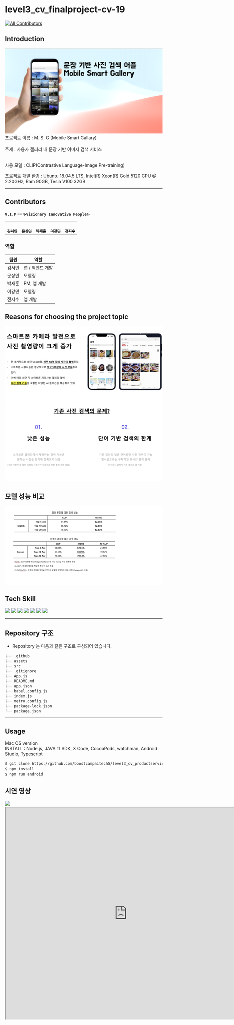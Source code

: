 # level3_cv_finalproject-cv-19

<!-- ALL-CONTRIBUTORS-BADGE:START - Do not remove or modify this section -->

[![All Contributors](https://img.shields.io/badge/all_contributors-5-orange.svg?style=flat-square)](#contributors-)

<!-- ALL-CONTRIBUTORS-BADGE:END -->

## Introduction

<img src="./assets/github_assets/thumbnail2.png"/>
프로젝트 이름 : M. S. G (Mobile Smart Gallary) <br/> <br/> 
주제 : 사용자 갤러리 내 문장 기반 이미지 검색 서비스<br/> <br/>

사용 모델 : CLIP(Contrastive Language-Image Pre-training)

프로젝트 개발 환경 : Ubuntu 18.04.5 LTS, Intel(R) Xeon(R) Gold 5120 CPU @ 2.20GHz, Ram 90GB, Tesla V100 32GB

---

## Contributors

**`V.I.P`** **`==`**
**`✨Visionary Innovative People✨`**

<table>
  <tr>
    <td align="center"><a href="https://github.com/seoin0110"><img src="https://github.com/seoin0110.png" width="100px;" alt=""/><br /><sub><b>김서인</b></sub></a><br /><a href="https://github.com/seoin0110" title="Code"></td>
    <td align="center"><a href="https://github.com/moons98"><img src="https://github.com/moons98.png" width="100px;" alt=""/><br /><sub><b>문상인</b></sub></a><br /><a href="https://github.com/moons98" title="Code"></td>
    <td align="center"><a href="https://github.com/jaehun-park"><img src="https://github.com/jaehun-park.png" width="100px;" alt=""/><br /><sub><b>박재훈</b></sub></a><br /><a href="https://github.com/jaehun-park" title="Code"></td>
    <td align="center"><a href="https://github.com/adam1206"><img src="https://github.com/adam1206.png" width="100px;" alt=""/><br /><sub><b>이강민</b></sub></a><br /><a href="https://github.com/adam1206" title="Code"></td>
     <td align="center"><a href="https://github.com/Jeon-jisu"><img src="https://github.com/Jeon-jisu.png" width="100px;" alt=""/><br /><sub><b>전지수</b></sub></a><br /><a href="https://github.com/Jeon-jisu" title="Code"></td>
  </tr>
</table>

### 역할

| 팀원   | 역할             |
| ------ | ---------------- |
| 김서인 | 앱 / 백엔드 개발 |
| 문상인 | 모델링           |
| 박재훈 | PM, 앱 개발      |
| 이강민 | 모델링           |
| 전지수 | 앱 개발          |

## Reasons for choosing the project topic

<img src="./assets/github_assets/intro2.png"/>
<img src="./assets/github_assets/problem2.png"/>

## 모델 성능 비교

<img src="./assets/github_assets/performance.png"/>

## Tech Skill

<img src="https://img.shields.io/badge/PyTorch-EE4C2C?style=for-the-badge&logo=PyTorch&logoColor=white"> <img src="https://img.shields.io/badge/Ubuntu-E95420?style=for-the-badge&logo=ubuntu&logoColor=white"> <img src="https://img.shields.io/badge/FastAPI-009688?style=for-the-badge&logo=FastAPI&logoColor=white"> <img src="https://img.shields.io/badge/React Native-61DAFB?style=for-the-badge&logo=React&logoColor=white"> <img src="https://img.shields.io/badge/Python-3776AB?style=for-the-badge&logo=Python&logoColor=white"> <img src="https://img.shields.io/badge/Numpy-013243?style=for-the-badge&logo=Numpy&logoColor=white"> <img src="https://img.shields.io/badge/Pandas-150458?style=for-the-badge&logo=Pandas&logoColor=white">

---

## Repository 구조

- Repository 는 다음과 같은 구조로 구성되어 있습니다.

```
├── .github
├── assets
├── src
├── .gitignore
├── App.js
├── README.md
├── app.json
├── babel.config.js
├── index.js
├── metro.config.js
├── package-lock.json
└── package.json
```

---

## Usage

Mac OS version<br/>
INSTALL : Node.js, JAVA 11 SDK, X Code, CocoaPods, watchman, Android Studio, Typescript

```bash
$ git clone https://github.com/boostcampaitech5/level3_cv_productserving-cv-19.git
$ npm install
$ npm run android
```

## 시연 영상

<img src="./assets/github_assets/demon.gif" width="200" />
<iframe allowfullscreen="allowfullscreen" src="https://rr4---sn-npoeenee.c.drive.google.com/videoplayback?expire=1690538318&ei=DlnDZILrF4K3ir4P59SHkAo&ip=112.153.155.242&cp=QVROUkZfV1NPSVhPOm5hVnBwX2tsNy1pT0F3NUNsWHRzZXRWRWNuMkduVHdyWG8wdUdIZGpXZXY&id=f9bcb9fca6f5f81b&itag=22&source=webdrive&requiressl=yes&ttl=transient&susc=dr&driveid=1wFevO6rV96Hl1XDQERxspyuWFg2AEdpa&app=explorer&mime=video/mp4&vprv=1&prv=1&dur=71.865&lmt=1690523902207647&subapp=DRIVE_WEB_FILE_VIEWER&txp=0006224&sparams=expire,ei,ip,cp,id,itag,source,requiressl,ttl,susc,driveid,app,mime,vprv,prv,dur,lmt&sig=AOq0QJ8wRAIgNGzKA_r826hrLtAAJALAOGhbypngfRwSx1oO7x3qtOICIGDmh8torWfmtRvDDPG9up0PaCpjGlQxWEy_D6UAJyiu&cpn=j5pCIrXTERPxUWPg&c=WEB_EMBEDDED_PLAYER&cver=1.20230723.00.01&redirect_counter=1&cm2rm=sn-npolk7z&req_id=13f551c391faa3ee&cms_redirect=yes&cmsv=e&mh=FK&mm=34&mn=sn-npoeenee&ms=ltu&mt=1690523508&mv=u&mvi=4&pl=23&lsparams=mh,mm,mn,ms,mv,mvi,pl&lsig=AG3C_xAwRQIgR2RLyVaaUErZRlsyPs-QU9dhcbVauJ3VVdb_ouLZFcMCIQCFQ_n00HFixpXI5GmBFd5FqRZMlIcmORtf1H-8aIevnw%3D%3D" width="776" height="678" />
